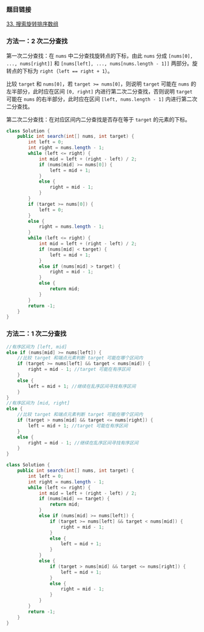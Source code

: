 ### 题目链接
[33. 搜索旋转排序数组](https://leetcode.cn/problems/search-in-rotated-sorted-array)

### 方法一：2 次二分查找
第一次二分查找：在 `nums` 中二分查找旋转点的下标，由此 `nums` 分成 `[nums[0], ..., nums[right]]` 和 `[nums[left], ..., nums[nums.length - 1]]` 两部分。旋转点的下标为 `right`（`left == right + 1`）。

比较 `target` 和 `nums[0]`，若 `target >= nums[0]`，则说明 `target` 可能在 `nums` 的左半部分，此时应在区间 `[0, right]` 内进行第二次二分查找，否则说明 `target` 可能在 `nums` 的右半部分，此时应在区间 `[left, nums.length - 1]` 内进行第二次二分查找。

第二次二分查找：在对应区间内二分查找是否存在等于 `target` 的元素的下标。

```Java
class Solution {
    public int search(int[] nums, int target) {
        int left = 0;
        int right = nums.length - 1;
        while (left <= right) {
            int mid = left + (right - left) / 2;
            if (nums[mid] >= nums[0]) {
                left = mid + 1;
            }
            else {
                right = mid - 1;
            }
        }
        if (target >= nums[0]) {
            left = 0;
        }
        else {
            right = nums.length - 1;
        }
        while (left <= right) {
            int mid = left + (right - left) / 2;
            if (nums[mid] < target) {
                left = mid + 1;
            }
            else if (nums[mid] > target) {
                right = mid - 1;
            }
            else {
                return mid;
            }
        }
        return -1;
    }
}
```

### 方法二：1 次二分查找
```Java
//有序区间为 [left, mid]
else if (nums[mid] >= nums[left]) {
    //比较 target 和端点元素判断 target 可能在哪个区间内
    if (target >= nums[left] && target < nums[mid]) {
        right = mid - 1; //target 可能在有序区间
    }
    else {
        left = mid + 1; //继续在乱序区间寻找有序区间
    }
}
//有序区间为 [mid, right]
else {
    //比较 target 和端点元素判断 target 可能在哪个区间内
    if (target > nums[mid] && target <= nums[right]) {
        left = mid + 1; //target 可能在有序区间
    }
    else {
        right = mid - 1; //继续在乱序区间寻找有序区间
    }
}
```

```Java
class Solution {
    public int search(int[] nums, int target) {
        int left = 0;
        int right = nums.length - 1;
        while (left <= right) {
            int mid = left + (right - left) / 2;
            if (nums[mid] == target) {
                return mid;
            }
            else if (nums[mid] >= nums[left]) {
                if (target >= nums[left] && target < nums[mid]) {
                    right = mid - 1;
                }
                else {
                    left = mid + 1;
                }
            }
            else {
                if (target > nums[mid] && target <= nums[right]) {
                    left = mid + 1;
                }
                else {
                    right = mid - 1;
                }
            }
        }
        return -1;
    }
}
```